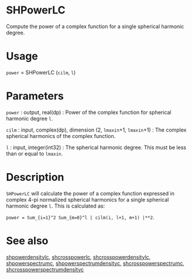 # SHPowerLC

Compute the power of a complex function for a single spherical harmonic degree.

# Usage

`power` = SHPowerLC (`cilm`, `l`)

# Parameters

`power` : output, real(dp)
:   Power of the complex function for spherical harmonic degree `l`.

`cilm` : input, complex(dp), dimension (2, `lmaxin`+1, `lmaxin`+1)
:   The complex spherical harmonics of the complex function.

`l` : input, integer(int32)
:   The spherical harmonic degree. This must be less than or equal to `lmaxin`.

# Description

`SHPowerLC` will calculate the power of a complex function expressed in complex 4-pi normalized spherical harmonics for a single spherical harmonic degree `l`. This is calculated as:

`power = Sum_{i=1}^2 Sum_{m=0}^l | cilm(i, l+1, m+1) |**2`.

# See also

[shpowerdensitylc](shpowerdensitylc.html), [shcrosspowerlc](shcrosspowerlc.html), [shcrosspowerdensitylc](shcrosspowerdensitylc.html), [shpowerspectrumc](shpowerspectrumc.html), [shpowerspectrumdensityc](shpowerspectrumdensityc.html), [shcrosspowerspectrumc](shcrosspowerspectrumc.html), [shcrosspowerspectrumdensityc](shcrosspowerspectrumdensityc.html)
